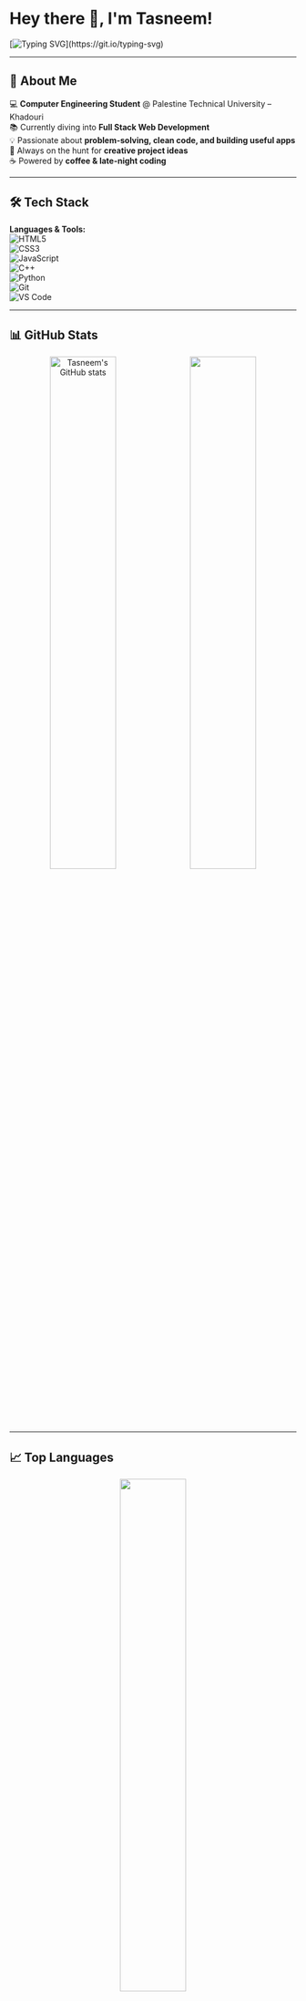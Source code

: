 # Hey there 👋, I'm Tasneem!  

[![Typing SVG](https://readme-typing-svg.herokuapp.com?font=Fira+Code&pause=900&color=F77DC5&width=435&lines=Computer+Engineering+Student;3rd+Year+at+Khadouri+University;Full+Stack+Developer+in+Progress;Always+learning+new+things!)](https://git.io/typing-svg)

---

## 🚀 About Me  
💻 **Computer Engineering Student** @ Palestine Technical University – Khadouri  
📚 Currently diving into **Full Stack Web Development**  
💡 Passionate about **problem-solving, clean code, and building useful apps**  
🎯 Always on the hunt for **creative project ideas**  
☕ Powered by **coffee & late-night coding**  

---

## 🛠 Tech Stack  
**Languages & Tools:**  
![HTML5](https://img.shields.io/badge/-HTML5-E34F26?style=flat&logo=html5&logoColor=white)  
![CSS3](https://img.shields.io/badge/-CSS3-1572B6?style=flat&logo=css3&logoColor=white)  
![JavaScript](https://img.shields.io/badge/-JavaScript-F7DF1E?style=flat&logo=javascript&logoColor=black)  
![C++](https://img.shields.io/badge/-C++-00599C?style=flat&logo=c%2B%2B&logoColor=white)  
![Python](https://img.shields.io/badge/-Python-3776AB?style=flat&logo=python&logoColor=white)  
![Git](https://img.shields.io/badge/-Git-F05032?style=flat&logo=git&logoColor=white)  
![VS Code](https://img.shields.io/badge/-VS%20Code-007ACC?style=flat&logo=visualstudiocode&logoColor=white)  

---

## 📊 GitHub Stats  
<p align="center">
  <img src="https://github-readme-stats.vercel.app/api?username=TasneemJarrar&show_icons=true&theme=tokyonight" alt="Tasneem's GitHub stats" width="48%">
  <img src="https://github-readme-streak-stats.herokuapp.com/?user=TasneemJarrar&theme=tokyonight" width="48%">
</p> 


---

## 📈 Top Languages  
<p align="center">
  <img src="https://github-readme-stats.vercel.app/api/top-langs/?username=TasneemJarrar&layout=compact&theme=tokyonight" width="48%">
</p>  


---

## 🎯 Fun Facts  
- I’m **fluent** in both Arabic 🇵🇸 and English 🇬🇧  
- I love making projects that solve **real-life problems in Palestine**  
- My Git commits spike after **midnight** 🌙  
- University? eh... let's not talk about it 😏  

---

## 🌐 Connect with Me  
[![LinkedIn](https://img.shields.io/badge/-LinkedIn-0077B5?style=flat&logo=linkedin&logoColor=white)](www.linkedin.com/in/tasneem-jarrar/)  
[![Email](https://img.shields.io/badge/-Email-D14836?style=flat&logo=gmail&logoColor=white)](mailto:tasneem.a.jarrar@gmail.com)  

---

⭐ **"Code, coffee, and a little bit of chaos."**
